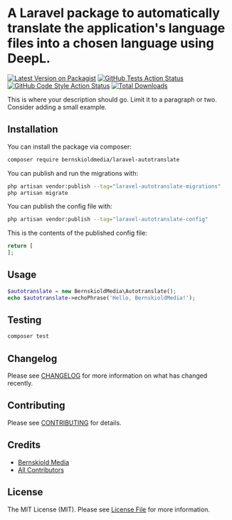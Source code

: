 # A Laravel package to automatically translate the application's language files into a chosen language using DeepL.

[![Latest Version on Packagist](https://img.shields.io/packagist/v/bernskioldmedia/laravel-autotranslate.svg?style=flat-square)](https://packagist.org/packages/bernskioldmedia/laravel-autotranslate)
[![GitHub Tests Action Status](https://img.shields.io/github/actions/workflow/status/bernskioldmedia/laravel-autotranslate/run-tests.yml?branch=main&label=tests&style=flat-square)](https://github.com/bernskioldmedia/laravel-autotranslate/actions?query=workflow%3Arun-tests+branch%3Amain)
[![GitHub Code Style Action Status](https://img.shields.io/github/actions/workflow/status/bernskioldmedia/laravel-autotranslate/fix-php-code-style-issues.yml?branch=main&label=code%20style&style=flat-square)](https://github.com/bernskioldmedia/laravel-autotranslate/actions?query=workflow%3A"Fix+PHP+code+style+issues"+branch%3Amain)
[![Total Downloads](https://img.shields.io/packagist/dt/bernskioldmedia/laravel-autotranslate.svg?style=flat-square)](https://packagist.org/packages/bernskioldmedia/laravel-autotranslate)

This is where your description should go. Limit it to a paragraph or two. Consider adding a small example.

## Installation

You can install the package via composer:

```bash
composer require bernskioldmedia/laravel-autotranslate
```

You can publish and run the migrations with:

```bash
php artisan vendor:publish --tag="laravel-autotranslate-migrations"
php artisan migrate
```

You can publish the config file with:

```bash
php artisan vendor:publish --tag="laravel-autotranslate-config"
```

This is the contents of the published config file:

```php
return [
];
```

## Usage

```php
$autotranslate = new BernskioldMedia\Autotranslate();
echo $autotranslate->echoPhrase('Hello, BernskioldMedia!');
```

## Testing

```bash
composer test
```

## Changelog

Please see [CHANGELOG](CHANGELOG.md) for more information on what has changed recently.

## Contributing

Please see [CONTRIBUTING](CONTRIBUTING.md) for details.

## Credits

- [Bernskiold Media](https://github.com/bernskioldmedia)
- [All Contributors](../../contributors)

## License

The MIT License (MIT). Please see [License File](LICENSE.md) for more information.
